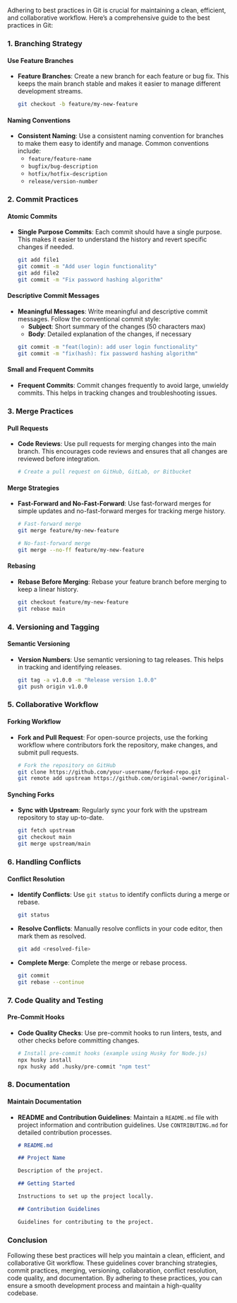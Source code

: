 Adhering to best practices in Git is crucial for maintaining a clean, efficient, and collaborative workflow. Here’s a comprehensive guide to the best practices in Git:

### 1. **Branching Strategy**

#### **Use Feature Branches**

- **Feature Branches**: Create a new branch for each feature or bug fix. This keeps the main branch stable and makes it easier to manage different development streams.
  ```sh
  git checkout -b feature/my-new-feature
  ```

#### **Naming Conventions**

- **Consistent Naming**: Use a consistent naming convention for branches to make them easy to identify and manage. Common conventions include:
  - `feature/feature-name`
  - `bugfix/bug-description`
  - `hotfix/hotfix-description`
  - `release/version-number`

### 2. **Commit Practices**

#### **Atomic Commits**

- **Single Purpose Commits**: Each commit should have a single purpose. This makes it easier to understand the history and revert specific changes if needed.
  ```sh
  git add file1
  git commit -m "Add user login functionality"
  git add file2
  git commit -m "Fix password hashing algorithm"
  ```

#### **Descriptive Commit Messages**

- **Meaningful Messages**: Write meaningful and descriptive commit messages. Follow the conventional commit style:
  - **Subject**: Short summary of the changes (50 characters max)
  - **Body**: Detailed explanation of the changes, if necessary
  ```sh
  git commit -m "feat(login): add user login functionality"
  git commit -m "fix(hash): fix password hashing algorithm"
  ```

#### **Small and Frequent Commits**

- **Frequent Commits**: Commit changes frequently to avoid large, unwieldy commits. This helps in tracking changes and troubleshooting issues.

### 3. **Merge Practices**

#### **Pull Requests**

- **Code Reviews**: Use pull requests for merging changes into the main branch. This encourages code reviews and ensures that all changes are reviewed before integration.
  ```sh
  # Create a pull request on GitHub, GitLab, or Bitbucket
  ```

#### **Merge Strategies**

- **Fast-Forward and No-Fast-Forward**: Use fast-forward merges for simple updates and no-fast-forward merges for tracking merge history.

  ```sh
  # Fast-forward merge
  git merge feature/my-new-feature

  # No-fast-forward merge
  git merge --no-ff feature/my-new-feature
  ```

#### **Rebasing**

- **Rebase Before Merging**: Rebase your feature branch before merging to keep a linear history.
  ```sh
  git checkout feature/my-new-feature
  git rebase main
  ```

### 4. **Versioning and Tagging**

#### **Semantic Versioning**

- **Version Numbers**: Use semantic versioning to tag releases. This helps in tracking and identifying releases.
  ```sh
  git tag -a v1.0.0 -m "Release version 1.0.0"
  git push origin v1.0.0
  ```

### 5. **Collaborative Workflow**

#### **Forking Workflow**

- **Fork and Pull Request**: For open-source projects, use the forking workflow where contributors fork the repository, make changes, and submit pull requests.
  ```sh
  # Fork the repository on GitHub
  git clone https://github.com/your-username/forked-repo.git
  git remote add upstream https://github.com/original-owner/original-repo.git
  ```

#### **Synching Forks**

- **Sync with Upstream**: Regularly sync your fork with the upstream repository to stay up-to-date.
  ```sh
  git fetch upstream
  git checkout main
  git merge upstream/main
  ```

### 6. **Handling Conflicts**

#### **Conflict Resolution**

- **Identify Conflicts**: Use `git status` to identify conflicts during a merge or rebase.

  ```sh
  git status
  ```

- **Resolve Conflicts**: Manually resolve conflicts in your code editor, then mark them as resolved.

  ```sh
  git add <resolved-file>
  ```

- **Complete Merge**: Complete the merge or rebase process.
  ```sh
  git commit
  git rebase --continue
  ```

### 7. **Code Quality and Testing**

#### **Pre-Commit Hooks**

- **Code Quality Checks**: Use pre-commit hooks to run linters, tests, and other checks before committing changes.
  ```sh
  # Install pre-commit hooks (example using Husky for Node.js)
  npx husky install
  npx husky add .husky/pre-commit "npm test"
  ```

### 8. **Documentation**

#### **Maintain Documentation**

- **README and Contribution Guidelines**: Maintain a `README.md` file with project information and contribution guidelines. Use `CONTRIBUTING.md` for detailed contribution processes.

  ```markdown
  # README.md

  ## Project Name

  Description of the project.

  ## Getting Started

  Instructions to set up the project locally.

  ## Contribution Guidelines

  Guidelines for contributing to the project.
  ```

### Conclusion

Following these best practices will help you maintain a clean, efficient, and collaborative Git workflow. These guidelines cover branching strategies, commit practices, merging, versioning, collaboration, conflict resolution, code quality, and documentation. By adhering to these practices, you can ensure a smooth development process and maintain a high-quality codebase.
